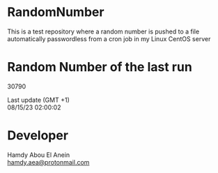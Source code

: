 # RandomNumber    
This is a test repository where a random number is pushed to a file automatically passwordless from a cron job in my Linux CentOS server    
# Random Number of the last run   
30790
      
Last update (GMT +1)    
08/15/23 02:00:02
# Developer    
Hamdy Abou El Anein   
hamdy.aea@protonmail.com
